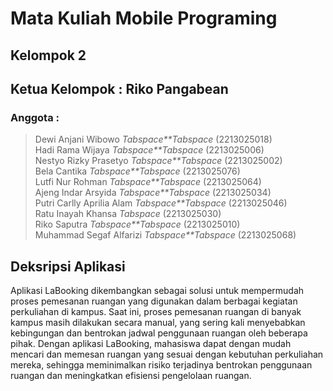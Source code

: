 # Mata Kuliah Mobile Programing 

## Kelompok 2
## Ketua Kelompok : Riko Pangabean 
### Anggota :
> Dewi Anjani Wibowo *Tabspace**Tabspace* (2213025018) <br>
> Hadi Rama Wijaya *Tabspace**Tabspace* (2213025006)<br>
> Nestyo Rizky Prasetyo *Tabspace**Tabspace* (2213025002)<br>
> Bela Cantika *Tabspace**Tabspace* (2213025076)<br>
> Lutfi Nur Rohman *Tabspace**Tabspace* (2213025064)<br>
> Ajeng Indar Arsyida *Tabspace**Tabspace* (2213025034)<br>
> Putri Carlly Aprilia Alam *Tabspace**Tabspace* (2213025046)<br>
> Ratu Inayah Khansa *Tabspace* (2213025030)<br>
> Riko Saputra *Tabspace**Tabspace* (2213025010)<br>
> Muhammad Segaf Alfarizi *Tabspace**Tabspace* (2213025068)<br>

## Deksripsi Aplikasi

Aplikasi LaBooking dikembangkan sebagai solusi untuk mempermudah proses pemesanan ruangan yang digunakan dalam berbagai kegiatan perkuliahan di kampus. Saat ini, proses pemesanan ruangan di banyak kampus masih dilakukan secara manual, yang sering kali menyebabkan kebingungan dan bentrokan jadwal penggunaan ruangan oleh beberapa pihak. Dengan aplikasi LaBooking, mahasiswa dapat dengan mudah mencari dan memesan ruangan yang sesuai dengan kebutuhan perkuliahan mereka, sehingga meminimalkan risiko terjadinya bentrokan penggunaan ruangan dan meningkatkan efisiensi pengelolaan ruangan.
